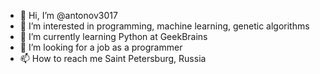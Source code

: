 - 👋 Hi, I’m @antonov3017
- 👀 I’m interested in programming, machine learning, genetic algorithms 
- 🌱 I’m currently learning Python at GeekBrains
- 💞️ I’m looking for a job as a programmer
- 📫 How to reach me Saint Petersburg, Russia

<!---
antonov3017/antonov3017 is a ✨ special ✨ repository because its `README.md` (this file) appears on your GitHub profile.
You can click the Preview link to take a look at your changes.
--->
